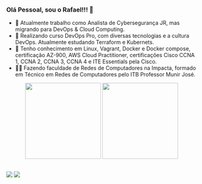 ### Olá Pessoal, sou o Rafael!!! 👋

- 🔭 Atualmente trabalho como Analista de Cybersegurança JR, mas migrando para DevOps & Cloud Computing.
- 🌱 Realizando curso DevOps Pro, com diversas tecnologias e a cultura DevOps. Atualmente estudando Terraform e Kubernets.
- 🚀 Tenho conhecimento em Linux, Vagrant, Docker e Docker compose, certificação AZ-900, AWS Cloud Practitioner, certificações Cisco CCNA 1, CCNA 2, CCNA 3, CCNA 4 e ITE Essentials pela Cisco.
- 👨‍🎓 Fazendo faculdade de Redes de Computadores na Impacta, formado em Técnico em Redes de Computadores pelo ITB Professor Munir José.

<div align="center">
<picture>
  <source
    srcset="https://github-readme-stats.vercel.app/api?username=Nunes-Rafael&show_icons=true&theme=dark"
    media="(prefers-color-scheme: dark)"
  />
  <img height=200 src="https://github-readme-stats.vercel.app/api?username=Nunes-Rafael&show_icons=true" />
</picture>
  <img height=200 src="https://github-readme-stats.vercel.app/api/top-langs?username=Nunes-Rafael&layout=compact&langs_count=8" />
 </div>

  ##
  
<div align="start" height="100px">
    <a href="https://www.linkedin.com/in/rafaeloliveira-nunes" target="_blank"><img src="https://img.shields.io/badge/-LinkedIn-%230077B5?style=for-the-badge&logo=linkedin&logoColor=white" target="_blank"></a> 
  <a href = "mailto:nunes.rafael2000@gmail.com"><img src="https://img.shields.io/badge/-Gmail-%23333?style=for-the-badge&logo=gmail&logoColor=white" target="_blank"></a>
</div>
